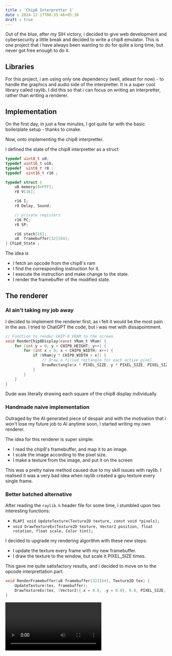 ```yaml
---
title : 'Chip8 Interpretter 1'
date : 2024-12-17T00:35:46+05:30
draft : true
---
```


Out of the blue, after my SIH victory, i decided to give web development and cybersecurity a little break and decided to write a chip8 emulator.
This is one project that i have always been wanting to do for quite a long time, but never got free enough to do it.

## Libraries

For this project, i am using only one dependency (well, atleast for now) - to handle the graphics and audio side of the interpretter. It is a super cool library called raylib. I did this so that i can focus on writing an interpretter, rather than writing a renderer. 

## Implementation

On the first day, in just a few minutes, I got quite far with the basic boilerplate setup - thanks to cmake.

Now, onto implementing the chip8 interpretter.

I defined the state of the chip8 interpretter as a struct 

```C
typedef uint8_t u8;
typedef uint16_t u16;
typedef  uint8_t r8 ;
typedef  uint16_t r16 ;

typedef struct {
    u8 memory[0xFFF];
    r8 V[16];

    r16 I;
    r8 Delay, Sound;

    // private registers
    r16 PC;
    r8 SP;

    r16 stack[16];
    u8  framebuffer[32][64];
} Chip8_State ;
```

The idea is 
- I fetch an opcode from the chip8's ram
- I find the corresponding instruction for it.
- I execute the instruction and make change to the state.
- I render the framebuffer of the modified state.

## The renderer

### AI ain't taking my job away

I decided to implement the renderer first, as i felt it would be the most pain in the ass. I tried to ChatGPT the code, but i was met with dissapointment.
```C
// Function to render CHIP-8 VRAM to the screen
void RenderChip8Display(const VRam_t VRam) {
    for (int y = 0; y < CHIP8_HEIGHT; y++) {
        for (int x = 0; x < CHIP8_WIDTH; x++) {
            if (VRam[y * CHIP8_WIDTH + x]) {
                // Draw a filled rectangle for each active pixel
                DrawRectangle(x * PIXEL_SIZE, y * PIXEL_SIZE, PIXEL_SIZE, PIXEL_SIZE, WHITE);
            }
        }
    }
}
```

Dude was literally drawing each square of the chip8 display individually.

### Handmade naive implementation

Outraged by the AI generated piece of despair and with the motivation that i won't lose my future job to AI anytime soon, I started writing my own renderer.

The idea for this renderer is super simple:
- I read the chip8's framebuffer, and map it to an image.
- I scale the image according to the pixel size.
- I make a texture from the image, and put it on the screen

This was a pretty naive method caused due to my skill issues with raylib. I realised it was a very bad idea when raylib created a gpu texture every single frame.

### Better batched alternative

After reading the `raylib.h` header file for some time, i stumbled upon two interesting functions:
- `RLAPI void UpdateTexture(Texture2D texture, const void *pixels);`
- `void DrawTextureEx(Texture2D texture, Vector2 position, float rotation, float scale, Color tint);`

I decided to upgrade my rendering algorithm with these new steps:
- I update the texture every frame with my new framebuffer.
- I draw the texture to the window, but scale it PIXEL_SIZE times.

This gave me quite satisfactory results, and i decided to move on to the opcode interprettation part.

```C
void RenderFramebuffer(u8 framebuffer[32][64], Texture2D tex) {
    UpdateTexture(tex, framebuffer);
    DrawTextureEx(tex, (Vector2){.x = 0.0, .y = 0.0}, 0.0, PIXEL_SIZE, WHITE);
}
```

<video src="/posts/vid.mp4" />

## The Interpretter

Implementing the interpretter turned out to be a mind-bending excercise. The fact that chip8 used little-endian byte ordering messed up with my mind to such an extent that i was not able to think straight for a few hours.

### Endian trouble

Chip8 uses little-endian notation, ie the most significant byte in a multi-byte number (like u16) comes on the leftmost part and the least significant byte comes on the right most part.

Hence, the code for extracting an opcode from ram looked something like this:
```C

typedef  union {
    u16 full;
    struct  {
        u8 high;
        u8 low;
    };
} instruction;

instruction i;
i.high = state.memory[state.PC];
i.low = state.memory[state.PC + 1];
state.PC += 2;
```

For some reason, the high byte and low byte were in reverse order. I spent 45 long minutes debugging this, only to realise the order high and low bytes in the instruction definition are different. 🥴🥴🥴

```C
typedef  union {
    u16 full;
    struct  {
        u8 low;
        u8 high;
    };
} instruction;
```

After fixing that, i decided to call it a day and retire.
